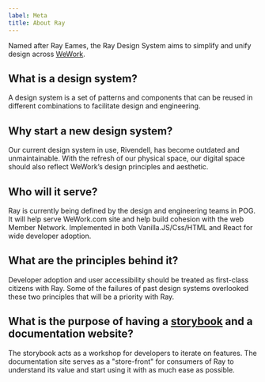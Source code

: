 ```yaml
---
label: Meta
title: About Ray
---
```


<page-intro>Named after Ray Eames, the Ray Design System aims to simplify and unify design across [WeWork](https://wework.com).</page-intro>

## What is a design system?

A design system is a set of patterns and components that can be reused in different combinations to facilitate design and engineering.

## Why start a new design system?

Our current design system in use, Rivendell, has become outdated and unmaintainable. With the refresh of our physical space, our digital space should also reflect WeWork’s design principles and aesthetic.

## Who will it serve?

Ray is currently being defined by the design and engineering teams in POG. It will help serve WeWork.com site and help build cohesion with the web Member Network. Implemented in both Vanilla.JS/Css/HTML and React for wide developer adoption.

## What are the principles behind it?

Developer adoption and user accessibility should be treated as first-class citizens with Ray. Some of the failures of past design systems overlooked these two principles that will be a priority with Ray.

## What is the purpose of having a [storybook] and a documentation website?

The storybook acts as a workshop for developers to iterate on features. The documentation site serves as a "store-front" for consumers of Ray to understand its value and start using it with as much ease as possible.

[storybook]: /storybook
